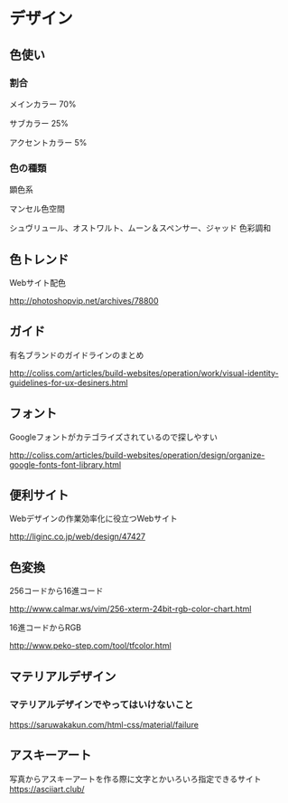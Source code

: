 # デザイン

## 色使い

### 割合

メインカラー 70%

サブカラー 25%

アクセントカラー 5%


### 色の種類

顕色系

マンセル色空間

シュヴリュール、オストワルト、ムーン＆スペンサー、ジャッド 色彩調和


## 色トレンド

Webサイト配色

http://photoshopvip.net/archives/78800


## ガイド

有名ブランドのガイドラインのまとめ

http://coliss.com/articles/build-websites/operation/work/visual-identity-guidelines-for-ux-desiners.html


## フォント

Googleフォントがカテゴライズされているので探しやすい

http://coliss.com/articles/build-websites/operation/design/organize-google-fonts-font-library.html


## 便利サイト

Webデザインの作業効率化に役立つWebサイト

http://liginc.co.jp/web/design/47427


## 色変換

256コードから16進コード

http://www.calmar.ws/vim/256-xterm-24bit-rgb-color-chart.html


16進コードからRGB

http://www.peko-step.com/tool/tfcolor.html


## マテリアルデザイン

### マテリアルデザインでやってはいけないこと

https://saruwakakun.com/html-css/material/failure

## アスキーアート

写真からアスキーアートを作る際に文字とかいろいろ指定できるサイト
https://asciiart.club/

